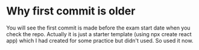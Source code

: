 # Why first commit is older

You will see the first commit is made before the exam start date when you check the repo. 
Actually it is just a starter template (using npx create react app) which I had created for some practice but didn't used. 
So used it now.